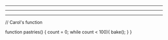 ************************
************************
************************



// Carol's function

function pastries() {
    count = 0;
    while count < 100){
        bake();
    }
}


